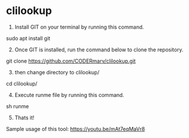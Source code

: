 # clilookup

1. Install GIT on your terminal by running this command.

sudo apt install git

2. Once GIT is installed, run the command below to clone the repository.

git clone https://github.com/CODERmarv/clilookup.git

3. then change directory to clilookup/

cd clilookup/

4. Execute runme file by running this command.

sh runme

5. Thats it!


Sample usage of this tool: https://youtu.be/mAt7eqMaVr8
